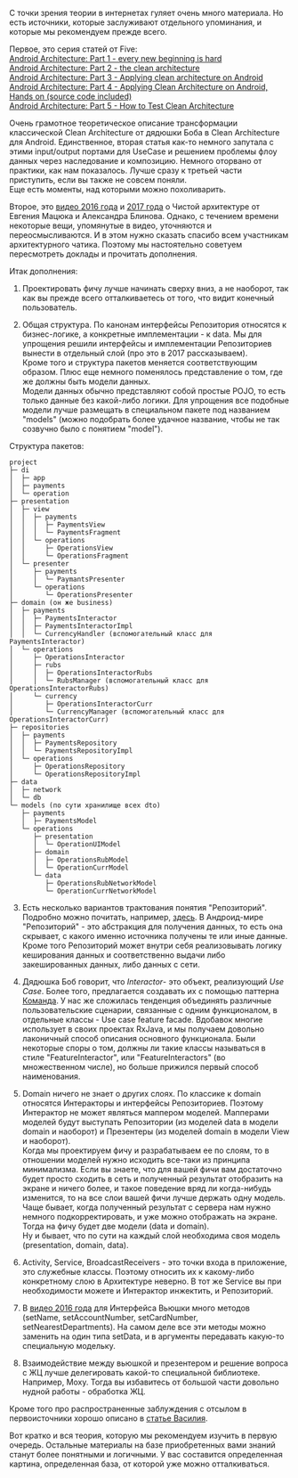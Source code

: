 С точки зрения теории в интернетах гуляет очень много материала. Но есть источники, которые заслуживают отдельного упоминания, и которые мы рекомендуем прежде всего.

Первое, это серия статей от Five: <br>
[Android Architecture: Part 1 -  every new beginning is hard](http://five.agency/android-architecture-part-1-every-new-beginning-is-hard/) <br>
[Android Architecture: Part 2 - the clean architecture](http://five.agency/android-architecture-part-2-clean-architecture/)<br>
[Android Architecture: Part 3 - Applying clean architecture on Android](http://five.agency/android-architecture-part-3-applying-clean-architecture-android/)<br>
[Android Architecture: Part 4 - Applying Clean Architecture on Android, Hands on (source code included)](http://five.agency/android-architecture-part-4-applying-clean-architecture-on-android-hands-on/)<br>
[Android Architecture: Part 5 - How to Test Clean Architecture](http://five.agency/android-architecture-part-5-how-to-test-clean-architecture/)<br>

Очень грамотное теоретическое описание трансформации классической Clean Architecture от дядюшки Боба в Clean Architecture для Android. 
Единственное, вторая статья как-то немного запутала с этими input/output портами для UseCase и решением проблемы флоу данных через наследование и композицию. Немного оторвано от практики, как нам показалось. Лучше сразу к третьей части приступить, если вы также не совсем поняли.<br>
Еще есть моменты, над которыми можно похоливарить.

Второе, это [видео 2016 года](https://www.youtube.com/watch?v=AlxMGxs2QnM&t=2509s&list=PLb1A91j1236pH1yoUvq5YDZUWAJz1T4DF&index=4) и [2017 года](https://www.youtube.com/watch?v=pmlGgIOlz9w&t=15114s) о Чистой архитектуре от Евгения Мацюка и Александра Блинова.
Однако, с течением времени некоторые вещи, упомянутые в видео, уточняются и переосмысливаются. И в этом нужно сказать спасибо всем участникам архитектурного чатика. Поэтому мы настоятельно советуем пересмотреть доклады и прочитать дополнения.<br>

Итак дополнения:

 1. Проектировать фичу лучше начинать сверху вниз, а не наоборот, так как вы прежде всего отталкиваетесь от того, что видит конечный пользователь.
 
2. Общая структура. По канонам интерфейсы Репозитория относятся к бизнес-логике, а конкретные имплементации - к data. Мы для упрощения решили интерфейсы и имплементации Репозиториев вынести в отдельный слой (про это в 2017 рассказываем). <br>
Кроме того и структура пакетов меняется соответствующим образом. Плюс еще немного поменялось представление о том, где же должны быть модели данных.<br>
Модели данных обычно представляют собой простые POJO, то есть только данные без какой-либо логики. Для упрощения все подобные модели лучше размещать в специальном пакете под названием "models" (можно подобрать более удачное название, чтобы не так созвучно было с понятием "model").<br>

Структура пакетов:
```
project
├─ di
│  ├─ app
│  ├─ payments
│  └─ operation
├─ presentation
│  ├─ view
│  │  ├─ payments
│  │  │  ├─ PaymentsView
│  │  │  └─ PaymentsFragment
│  │  └─ operations
│  │     ├─ OperationsView
│  │     └─ OperationsFragment
│  └─ presenter
│     ├─ payments
│     │  └─ PaymantsPresenter
│     └─ operations
│        └─ OperationsPresenter
├─ domain (он же business)
│  ├─ payments
│  │  ├─ PaymentsInteractor
│  │  ├─ PaymentsInteractorImpl
│  │  └─ CurrencyHandler (вспомогательный класс для PaymentsInteractor)
│  └─ operations
│     ├─ OperationsInteractor
│     ├─ rubs
│     │  ├─ OperationsInteractorRubs
│     │  └─ RubsManager (вспомогательный класс для OperationsInteractorRubs)
│     └─ currency
│        ├─ OperationsInteractorCurr
│        └─ CurrencyManager (вспомогательный класс для OperationsInteractorCurr)
├─ repositories
│  ├─ payments
│  │  ├─ PaymentsRepository
│  │  └─ PaymentsRepositoryImpl
│  └─ operations
│     ├─ OperationsRepository
│     └─ OperationsRepositoryImpl
├─ data
│  ├─ network
│  └─ db
└─ models (по сути хранилище всех dto)
   ├─ payments
   │  ├─ PaymentsModel
   └─ operations
      ├─ presentation
      │  └─ OperationUIModel
      ├─ domain
      │  ├─ OperationsRubModel
      │  └─ OperationCurrModel
      └─ data
         ├─ OperationsRubNetworkModel
         └─ OperationCurrNetworkModel
```

3. Есть несколько вариантов трактования понятия "Репозиторий". Подробно можно почитать, например, [здесь](http://hannesdorfmann.com/android/evolution-of-the-repository-pattern). В Андроид-мире "Репозиторий" - это абстракция для получения данных, то есть она скрывает, с какого именно источника получены те или иные данные. <br>
Кроме того Репозиторий может внутри себя реализовывать логику кеширования данных и соответственно выдачи либо закешированных данных, либо данных с сети. 

4. Дядюшка Боб говорит, что *Interactor*- это объект, реализующий *Use Case*. Более того, предлагается создавать их с помощью паттерна [Команда](https://refactoring.guru/ru/design-patterns/command). У нас же сложилась тенденция объединять различные пользовательские сценарии, связанные с одним функционалом, в отдельные классы - Use case feature facade. Вдобавок многие использует в своих проектах RxJava, и мы получаем довольно лаконичный способ описания основного функционала. Были некоторые споры о том, должны ли такие классы называться в стиле "FeatureInteractor", или "FeatureInteractors" (во множественном числе), но больше прижился первый способ наименования.

5. Domain ничего не знает о других слоях. По классике к domain относятся Интеракторы и интерфейсы Репозиториев. Поэтому Интерактор не может являться маппером моделей. Мапперами моделей будут выступать Репозитории (из моделей data в модели domain и наоборот) и Презентеры (из моделей domain в модели View и наоборот).<br>
Когда мы проектируем фичу и разрабатываем ее по слоям, то в отношении моделей нужно исходить все-таки из принципа минимализма. Если вы знаете, что для вашей фичи вам достаточно будет просто сходить в сеть и полученный результат отобразить на экране и ничего более, и такое поведение вряд ли когда-нибудь изменится, то на все слои вашей фичи лучше держать одну модель.<br>
Чаще бывает, когда полученный результат с сервера нам нужно немного подкорректировать, и уже можно отображать на экране. Тогда на фичу будет две модели (data и domain). <br>
Ну и бывает, что по сути на каждый слой необходима своя модель (presentation, domain, data).

6. Activity, Service, BroadcastReceivers - это точки входа в приложение, это служебные классы. Поэтому относить их к какому-либо конкретному слою в Архитектуре неверно. В тот же Service вы при необходимости можете и Интерактор инжектить, и Репозиторий.

7. В [видео 2016 года](https://www.youtube.com/watch?v=AlxMGxs2QnM&t=2509s&list=PLb1A91j1236pH1yoUvq5YDZUWAJz1T4DF&index=4) для Интерфейса Вьюшки много методов (setName, setAccountNumber, setCardNumber, setNearestDepartments). На самом деле все эти методы можно заменить на один типа setData, и в аргументы передавать какую-то специальную модельку.

9. Взаимодействие между вьюшкой и презентером и решение вопроса с ЖЦ лучше делегировать какой-то специальной библиотеке. Например, Moxy. Тогда вы избавитесь от большой части довольно нудной работы - обработка ЖЦ.

Кроме того про распространенные заблуждения с отсылом в первоисточники хорошо описано в [статье Василия](https://habrahabr.ru/company/mobileup/blog/335382/).

Вот кратко и вся теория, которую мы рекомендуем изучить в первую очередь. Остальные материалы на базе приобретенных вами знаний станут более понятными и логичными. У вас составится определенная картина, определенная база, от которой уже можно отталкиваться.


